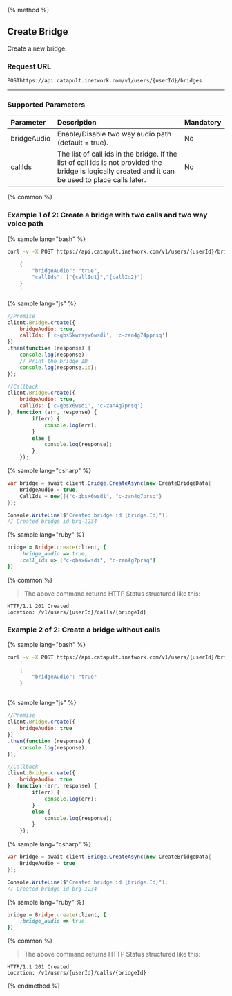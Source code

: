 {% method %}

## Create Bridge

Create a new bridge.

### Request URL

<code class="post">POST</code>`https://api.catapult.inetwork.com/v1/users/{userId}/bridges`

---

### Supported Parameters

| Parameter   | Description                                                                                                                                          | Mandatory |
|:------------|:-----------------------------------------------------------------------------------------------------------------------------------------------------|:----------|
| bridgeAudio | Enable/Disable two way audio path (default = true).                                                                                                  | No        |
| callIds     | The list of call ids in the bridge. If the list of call ids is not provided the bridge is logically created and it can be used to place calls later. | No        |

{% common %}

### Example 1 of 2: Create a bridge with two calls and two way voice path

{% sample lang="bash" %}

```bash
curl -v -X POST https://api.catapult.inetwork.com/v1/users/{userId}/bridges/ -u {token}:{secret} -H "Content-type: application/json" -d
    '
    {
        "bridgeAudio": "true",
        "callIds": ["{callId1}","{callId2}"]
    }
    '
```

{% sample lang="js" %}

```js
//Promise
client.Bridge.create({
	bridgeAudio: true,
	callIds: ['c-qbs5kwrsyx6wsdi', 'c-zan4g74pprsq']
})
.then(function (response) {
	console.log(response);
	// Print the bridge ID
	console.log(response.id);
});

//Callback
client.Bridge.create({
	bridgeAudio: true,
	callIds: ['c-qbsx6wsdi', 'c-zan4g7prsq']
}, function (err, response) {
		if(err) {
			console.log(err);
		}
		else {
			console.log(response);
		}
	});
  ```

{% sample lang="csharp" %}

```csharp
var bridge = await client.Bridge.CreateAsync(new CreateBridgeData{
	BridgeAudio = true,
	CallIds = new[]{"c-qbsx6wsdi", "c-zan4g7prsq"}
});

Console.WriteLine($"Created bridge id {bridge.Id}");
// Created bridge id brg-1234
```

{% sample lang="ruby" %}

```ruby
bridge = Bridge.create(client, {
	:bridge_audio => true,
	:call_ids => ["c-qbsx6wsdi", "c-zan4g7prsq"]
})
```

{% common %}

> The above command returns HTTP Status structured like this:
```
HTTP/1.1 201 Created
Location: /v1/users/{userId}/calls/{bridgeId}
```

### Example 2 of 2: Create a bridge without calls

{% sample lang="bash" %}

```bash
curl -v -X POST https://api.catapult.inetwork.com/v1/users/{userId}/bridges/ -u {token}:{secret} -H "Content-type: application/json" -d
    '
    {
        "bridgeAudio": "true"
    }
    '
```
{% sample lang="js" %}

```js
//Promise
client.Bridge.create({
	bridgeAudio: true
})
.then(function (response) {
	console.log(response);
});

//Callback
client.Bridge.create({
	bridgeAudio: true
}, function (err, response) {
		if(err) {
			console.log(err);
		}
		else {
			console.log(response);
		}
	});
  ```

{% sample lang="csharp" %}

```csharp
var bridge = await client.Bridge.CreateAsync(new CreateBridgeData{
	BridgeAudio = true
});

Console.WriteLine($"Created bridge id {bridge.Id}");
// Created bridge id brg-1234

```

{% sample lang="ruby" %}

```ruby
bridge = Bridge.create(client, {
	:bridge_audio => true
})
```

{% common %}

> The above command returns HTTP Status structured like this:
```
HTTP/1.1 201 Created
Location: /v1/users/{userId}/calls/{bridgeId}
```

{% endmethod %}

